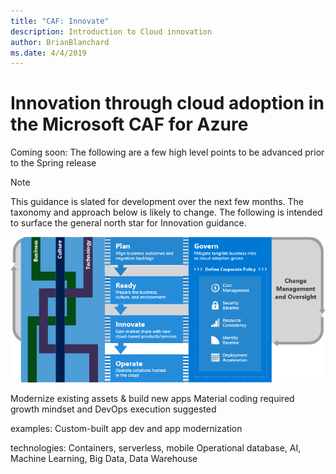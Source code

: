 ```yaml
---
title: "CAF: Innovate"
description: Introduction to Cloud innovation
author: BrianBlanchard
ms.date: 4/4/2019
---
```


# Innovation through cloud adoption in the Microsoft CAF for Azure

Coming soon: The following are a few high level points to be advanced prior to the Spring release

> [!NOTE]
> This guidance is slated for development over the next few months. The taxonomy and approach below is likely to change. The following is intended to surface the general north star for Innovation guidance.

![innovate](../_images/innovate.png)

Modernize existing assets & build new apps
Material coding required
growth mindset and DevOps execution suggested

examples:
Custom-built app dev and app modernization

technologies:
Containers, serverless, mobile
Operational database, AI, Machine Learning, Big Data, Data Warehouse